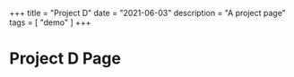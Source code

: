 +++
title = "Project D"
date = "2021-06-03"
description = "A project page"
tags = [ "demo" ]
+++

# Project D Page

